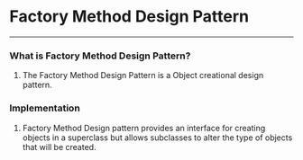 # Factory Method Design Pattern
---
### What is Factory Method Design Pattern?
1. The Factory Method Design Pattern is a Object creational design pattern.

### Implementation
1. Factory Method Design pattern provides an interface for creating objects in a superclass but allows subclasses to
alter the type of objects that will be created.